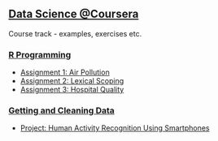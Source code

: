 ## [Data Science @Coursera](https://www.coursera.org/specialization/jhudatascience/1)
Course track - examples, exercises etc.

### [R Programming](https://github.com/zezutom/datasciencecoursera/tree/master/rprog)
* [Assignment 1: Air Pollution](https://github.com/zezutom/datasciencecoursera/tree/master/rprog/R/asgmt1)
* [Assignment 2: Lexical Scoping](https://github.com/zezutom/datasciencecoursera/blob/master/rprog/R/asgmt2/cachematrix.R)
* [Assignment 3: Hospital Quality](https://github.com/zezutom/datasciencecoursera/tree/master/rprog/R/asgmt3)

### [Getting and Cleaning Data](https://github.com/zezutom/datasciencecoursera/tree/master/getcleandata) 
* [Project: Human Activity Recognition Using Smartphones](https://github.com/zezutom/GetAndCleanDataProject)
